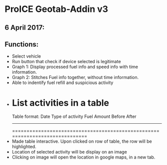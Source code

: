 # ProICE Geotab-Addin v3
## 6 April 2017: 
## Functions:
  - Select vehicle
  - Run button that check if device selected is legitimate
  - Graph 1: Display processed fuel info and speed info with time information.
  - Graph 2: Stitches Fuel info together, without time information.
  - Able to indentify fuel refill and suspicious activity
  - List activities in a table
  	=============================================================================
  	Table format:
  	Date		Type of activity		Fuel Amount			Before		After
  	-			-						-					-			-
  	=============================================================================
  - Made table interactive. Upon clicked on row of table, the row will be highlighted.
  - Location of selected activity will be display on an image
  - Clicking on image will open the location in google maps, in a new tab.